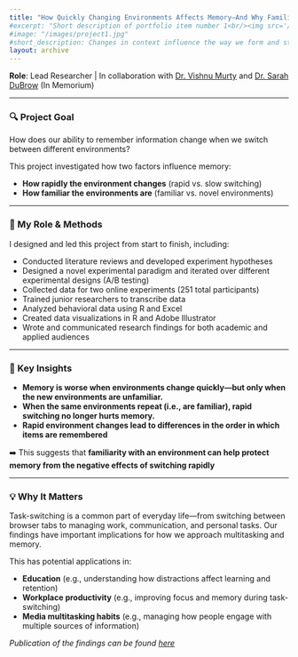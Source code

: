```yaml
---
title: "How Quickly Changing Environments Affects Memory—And Why Familiarity Helps"
#excerpt: "Short description of portfolio item number 1<br/><img src='/images/500x300.png'>"
#image: "/images/project1.jpg"
#short_description: Changes in context influence the way we form and structure memories. Yet, little is known about how qualitatively different types of context switches shape memory organization. These studies demonstrate that how often the context changes and the level of familiarity with the context influences the structure and organization of memory.
layout: archive
---
```


**Role**: Lead Researcher | In collaboration with [Dr. Vishnu Murty](https://www.adaptivememorylab.com/) and [Dr. Sarah DuBrow](https://www.dubrowlab.org/) (In Memorium) 


---

### 🔍 Project Goal  
How does our ability to remember information change when we switch between different environments?

This project investigated how two factors influence memory:  
- **How rapidly the environment changes** (rapid vs. slow switching)  
- **How familiar the environments are** (familiar vs. novel environments)

---

### 🧪 My Role & Methods  
I designed and led this project from start to finish, including:

- Conducted literature reviews and developed experiment hypotheses
- Designed a novel experimental paradigm and iterated over different experimental designs (A/B testing)
- Collected data for two online experiments (251 total participants)
- Trained junior researchers to transcribe data 
- Analyzed behavioral data using R and Excel
- Created data visualizations in R and Adobe Illustrator 
- Wrote and communicated research findings for both academic and applied audiences

---


### 🧠 Key Insights  
- **Memory is worse when environments change quickly—but only when the new environments are unfamiliar.**  
- **When the same environments repeat (i.e., are familiar), rapid switching no longer hurts memory.**  
- **Rapid environment changes lead to differences in the order in which items are remembered**

➡️ This suggests that **familiarity with an environment can help protect memory from the negative effects of switching rapidly**

---
### 💡 Why It Matters  
Task-switching is a common part of everyday life—from switching between browser tabs to managing work, communication, and personal tasks. Our findings have important implications for how we approach multitasking and memory.

This has potential applications in:
- **Education** (e.g., understanding how distractions affect learning and retention)
- **Workplace productivity** (e.g., improving focus and memory during task-switching)
- **Media multitasking habits** (e.g., managing how people engage with multiple sources of information)

_Publication of the findings can be found [here](http://lindsay-rait.github.io/files/pbr_2023.pdf)_
